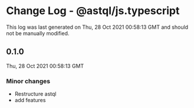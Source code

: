 # Change Log - @astql/js.typescript

This log was last generated on Thu, 28 Oct 2021 00:58:13 GMT and should not be manually modified.

## 0.1.0
Thu, 28 Oct 2021 00:58:13 GMT

### Minor changes

- Restructure astql
- add features


